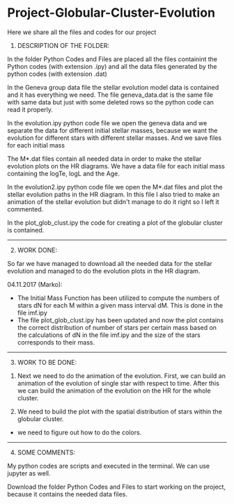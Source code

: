# Project-Globular-Cluster-Evolution
Here we share all the files and codes for our project

1. DESCRIPTION OF THE FOLDER:

In the folder Python Codes and Files are placed all the files containint the Python codes (with extension .ipy) and all the data files generated by the python codes (with extension .dat)

In the Geneva group data file the stellar evolution model data is contained and it has everything we need. The file geneva_data.dat is the same file with same data but just with some deleted rows so the python code can read it properly.

In the evolution.ipy python code file we open the geneva data and we separate the data for different initial stellar masses, because we want the evolution for different stars with different stellar masses. And we save files for each initial mass

The M*.dat files contain all needed data in order to make the stellar evolution plots on the HR diagrams. We have a data file for each initial mass containing the logTe, logL and the Age.

In the evolution2.ipy python code file we open the M*.dat files and plot the stellar evolution paths in the HR diagram. In this file I also tried to make an animation of the stellar evolution but didn't manage to do it right so I left it commented. 

In the plot_glob_clust.ipy the code for creating a plot of the globular cluster is contained.

***********************************************************************************************************************

2. WORK DONE:

So far we have managed to download all the needed data for the stellar evolution and managed to do the evolution plots in the HR diagram.

04.11.2017 (Marko):
- The Initial Mass Function has been utilized to compute the numbers of stars dN for each M within a given mass interval dM.
This is done in the file imf.ipy
- The file plot_glob_clust.ipy has been updated and now the plot contains the correct distribution of number of stars per certain mass based on the calculations of dN in the file imf.ipy and the size of the stars corresponds to their mass. 

***********************************************************************************************************************

3. WORK TO BE DONE:

1) Next we need to do the animation of the evolution.
First, we can build an animation of the evolution of single star with respect to time.
After this we can build the animation of the evolution on the HR for the whole cluster.

2) We need to build the plot with the spatial distribution of stars within the globular cluster.
  - we need to figure out how to do the colors.


**********************************************************************************************************************

4. SOME COMMENTS:

My python codes are scripts and executed in the terminal. We can use jupyter as well.

Download the folder Python Codes and Files to start working on the project, because it contains the needed data files.



